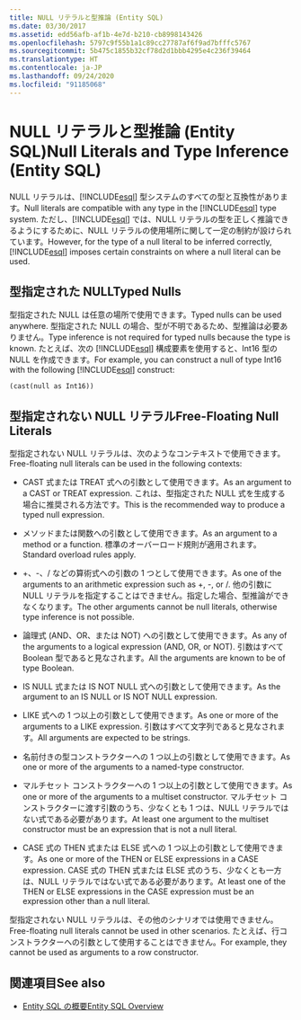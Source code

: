 ```yaml
---
title: NULL リテラルと型推論 (Entity SQL)
ms.date: 03/30/2017
ms.assetid: edd56afb-af1b-4e7d-b210-cb8998143426
ms.openlocfilehash: 5797c9f55b1a1c89cc27787af6f9ad7bfffc5767
ms.sourcegitcommit: 5b475c1855b32cf78d2d1bbb4295e4c236f39464
ms.translationtype: HT
ms.contentlocale: ja-JP
ms.lasthandoff: 09/24/2020
ms.locfileid: "91185068"
---
```

# <a name="null-literals-and-type-inference-entity-sql"></a><span data-ttu-id="43fd5-102">NULL リテラルと型推論 (Entity SQL)</span><span class="sxs-lookup"><span data-stu-id="43fd5-102">Null Literals and Type Inference (Entity SQL)</span></span>

<span data-ttu-id="43fd5-103">NULL リテラルは、[!INCLUDE[esql](../../../../../../includes/esql-md.md)] 型システムのすべての型と互換性があります。</span><span class="sxs-lookup"><span data-stu-id="43fd5-103">Null literals are compatible with any type in the [!INCLUDE[esql](../../../../../../includes/esql-md.md)] type system.</span></span> <span data-ttu-id="43fd5-104">ただし、[!INCLUDE[esql](../../../../../../includes/esql-md.md)] では、NULL リテラルの型を正しく推論できるようにするために、NULL リテラルの使用場所に関して一定の制約が設けられています。</span><span class="sxs-lookup"><span data-stu-id="43fd5-104">However, for the type of a null literal to be inferred correctly, [!INCLUDE[esql](../../../../../../includes/esql-md.md)] imposes certain constraints on where a null literal can be used.</span></span>  
  
## <a name="typed-nulls"></a><span data-ttu-id="43fd5-105">型指定された NULL</span><span class="sxs-lookup"><span data-stu-id="43fd5-105">Typed Nulls</span></span>  

 <span data-ttu-id="43fd5-106">型指定された NULL は任意の場所で使用できます。</span><span class="sxs-lookup"><span data-stu-id="43fd5-106">Typed nulls can be used anywhere.</span></span> <span data-ttu-id="43fd5-107">型指定された NULL の場合、型が不明であるため、型推論は必要ありません。</span><span class="sxs-lookup"><span data-stu-id="43fd5-107">Type inference is not required for typed nulls because the type is known.</span></span> <span data-ttu-id="43fd5-108">たとえば、次の [!INCLUDE[esql](../../../../../../includes/esql-md.md)] 構成要素を使用すると、Int16 型の NULL を作成できます。</span><span class="sxs-lookup"><span data-stu-id="43fd5-108">For example, you can construct a null of type Int16 with the following [!INCLUDE[esql](../../../../../../includes/esql-md.md)] construct:</span></span>  
  
 `(cast(null as Int16))`  
  
## <a name="free-floating-null-literals"></a><span data-ttu-id="43fd5-109">型指定されない NULL リテラル</span><span class="sxs-lookup"><span data-stu-id="43fd5-109">Free-Floating Null Literals</span></span>  

 <span data-ttu-id="43fd5-110">型指定されない NULL リテラルは、次のようなコンテキストで使用できます。</span><span class="sxs-lookup"><span data-stu-id="43fd5-110">Free-floating null literals can be used in the following contexts:</span></span>  
  
- <span data-ttu-id="43fd5-111">CAST 式または TREAT 式への引数として使用できます。</span><span class="sxs-lookup"><span data-stu-id="43fd5-111">As an argument to a CAST or TREAT expression.</span></span> <span data-ttu-id="43fd5-112">これは、型指定された NULL 式を生成する場合に推奨される方法です。</span><span class="sxs-lookup"><span data-stu-id="43fd5-112">This is the recommended way to produce a typed null expression.</span></span>  
  
- <span data-ttu-id="43fd5-113">メソッドまたは関数への引数として使用できます。</span><span class="sxs-lookup"><span data-stu-id="43fd5-113">As an argument to a method or a function.</span></span> <span data-ttu-id="43fd5-114">標準のオーバーロード規則が適用されます。</span><span class="sxs-lookup"><span data-stu-id="43fd5-114">Standard overload rules apply.</span></span>  
  
- <span data-ttu-id="43fd5-115">+、-、/ などの算術式への引数の 1 つとして使用できます。</span><span class="sxs-lookup"><span data-stu-id="43fd5-115">As one of the arguments to an arithmetic expression such as +, -, or /.</span></span> <span data-ttu-id="43fd5-116">他の引数に NULL リテラルを指定することはできません。指定した場合、型推論ができなくなります。</span><span class="sxs-lookup"><span data-stu-id="43fd5-116">The other arguments cannot be null literals, otherwise type inference is not possible.</span></span>  
  
- <span data-ttu-id="43fd5-117">論理式 (AND、OR、または NOT) への引数として使用できます。</span><span class="sxs-lookup"><span data-stu-id="43fd5-117">As any of the arguments to a logical expression (AND, OR, or NOT).</span></span> <span data-ttu-id="43fd5-118">引数はすべて Boolean 型であると見なされます。</span><span class="sxs-lookup"><span data-stu-id="43fd5-118">All the arguments are known to be of type Boolean.</span></span>  
  
- <span data-ttu-id="43fd5-119">IS NULL 式または IS NOT NULL 式への引数として使用できます。</span><span class="sxs-lookup"><span data-stu-id="43fd5-119">As the argument to an IS NULL or IS NOT NULL expression.</span></span>  
  
- <span data-ttu-id="43fd5-120">LIKE 式への 1 つ以上の引数として使用できます。</span><span class="sxs-lookup"><span data-stu-id="43fd5-120">As one or more of the arguments to a LIKE expression.</span></span> <span data-ttu-id="43fd5-121">引数はすべて文字列であると見なされます。</span><span class="sxs-lookup"><span data-stu-id="43fd5-121">All arguments are expected to be strings.</span></span>  
  
- <span data-ttu-id="43fd5-122">名前付きの型コンストラクターへの 1 つ以上の引数として使用できます。</span><span class="sxs-lookup"><span data-stu-id="43fd5-122">As one or more of the arguments to a named-type constructor.</span></span>  
  
- <span data-ttu-id="43fd5-123">マルチセット コンストラクターへの 1 つ以上の引数として使用できます。</span><span class="sxs-lookup"><span data-stu-id="43fd5-123">As one or more of the arguments to a multiset constructor.</span></span> <span data-ttu-id="43fd5-124">マルチセット コンストラクターに渡す引数のうち、少なくとも 1 つは、NULL リテラルではない式である必要があります。</span><span class="sxs-lookup"><span data-stu-id="43fd5-124">At least one argument to the multiset constructor must be an expression that is not a null literal.</span></span>  
  
- <span data-ttu-id="43fd5-125">CASE 式の THEN 式または ELSE 式への 1 つ以上の引数として使用できます。</span><span class="sxs-lookup"><span data-stu-id="43fd5-125">As one or more of the THEN or ELSE expressions in a CASE expression.</span></span> <span data-ttu-id="43fd5-126">CASE 式の THEN 式または ELSE 式のうち、少なくとも一方は、NULL リテラルではない式である必要があります。</span><span class="sxs-lookup"><span data-stu-id="43fd5-126">At least one of the THEN or ELSE expressions in the CASE expression must be an expression other than a null literal.</span></span>  
  
 <span data-ttu-id="43fd5-127">型指定されない NULL リテラルは、その他のシナリオでは使用できません。</span><span class="sxs-lookup"><span data-stu-id="43fd5-127">Free-floating null literals cannot be used in other scenarios.</span></span> <span data-ttu-id="43fd5-128">たとえば、行コンストラクターへの引数として使用することはできません。</span><span class="sxs-lookup"><span data-stu-id="43fd5-128">For example,  they cannot be used as arguments to a row constructor.</span></span>  
  
## <a name="see-also"></a><span data-ttu-id="43fd5-129">関連項目</span><span class="sxs-lookup"><span data-stu-id="43fd5-129">See also</span></span>

- [<span data-ttu-id="43fd5-130">Entity SQL の概要</span><span class="sxs-lookup"><span data-stu-id="43fd5-130">Entity SQL Overview</span></span>](entity-sql-overview.md)
